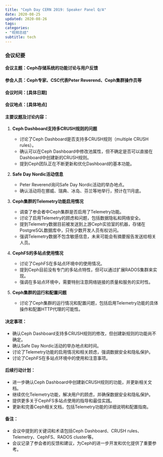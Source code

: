 ```yaml
---
title: "Ceph Day CERN 2019: Speaker Panel Q/A"
date: 2020-08-25
updated: 2020-08-26
tags:
categories:
- "视频总结"
subtitle: tech
---
```



### 会议纪要

#### 会议主题：Ceph存储系统的功能讨论与用户反馈

#### 参会人员：Ceph专家、CSC代表Peter Reverend、Ceph集群操作员等

#### 会议时间：[具体日期]

#### 会议地点：[具体地点]

#### 主要议题及讨论内容：

1. **Ceph Dashboard支持多CRUSH规则的问题**
   - 讨论了Ceph Dashboard是否支持多CRUSH规则（multiple CRUSH rules）。
   - 确认可以在Ceph Dashboard中修改池属性，但不确定是否可以直接在Dashboard中创建新的CRUSH规则。
   - 提到Ceph团队正在不断更新和优化Dashboard的基本功能。

2. **Safe Day Nordic活动信息**
   - Peter Reverend询问Safe Day Nordic活动的举办地点。
   - 确认活动将在挪威、瑞典、冰岛、芬兰等地举行，预计在11月底。

3. **Ceph集群的Telemetry功能启用情况**
   - 调查了参会者中Ceph集群是否启用了Telemetry功能。
   - 讨论了启用Telemetry的顾虑和问题，包括数据隐私和网络安全。
   - 提到Telemetry数据目前被发送到上游Ceph实验室的机器，存储在PostgreSQL数据库中，只有少数开发人员有权访问。
   - 强调Telemetry数据不包含敏感信息，未来可能会有摘要报告发送给相关人员。

4. **CephFS的多站点使用情况**
   - 讨论了CephFS在多站点环境中的使用情况。
   - 提到Ceph目前没有专门的多站点特性，但可以通过扩展RADOS集群来实现。
   - 强调在多站点环境中，需要特别注意网络链接的质量和服务的实时性。

5. **Ceph集群的运行和配置问题**
   - 讨论了Ceph集群的运行情况和配置问题，包括启用Telemetry功能的具体操作和配置HTTP代理的可能性。

#### 决定事项：

- 确认Ceph Dashboard支持多CRUSH规则的修改，但创建新规则的功能尚不确定。
- 确认Safe Day Nordic活动的举办地点和时间。
- 讨论了Telemetry功能的启用情况和相关顾虑，强调数据安全和隐私保护。
- 讨论了CephFS在多站点环境中的使用和注意事项。

#### 后续行动计划：

- 进一步确认Ceph Dashboard中创建新CRUSH规则的功能，并更新相关文档。
- 继续优化Telemetry功能，解决用户的顾虑，并确保数据安全和隐私保护。
- 提供更多关于CephFS多站点使用的指导和最佳实践。
- 更新和完善Ceph相关文档，包括Telemetry功能的详细说明和配置指南。

#### 备注：

- 会议中提到的关键词和术语包括Ceph Dashboard、CRUSH rules、Telemetry、CephFS、RADOS cluster等。
- 会议记录了参会者的反馈和建议，为Ceph的进一步开发和优化提供了重要参考。